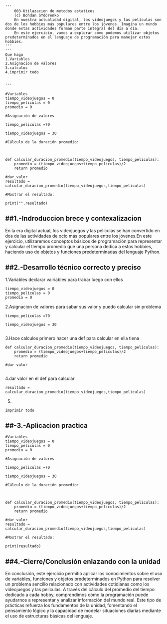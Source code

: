 ```
'''
    003-Utilazacion de metodos estaticos
    (c) Bohdan SYdorenko
    En nuestra actualidad digital, los videojuegos y las películas son dos de los hobbies más populares entre los jóvenes. Imagina un mundo donde estas actividades forman parte integral del día a día. 
    En este ejercicio, vamos a explorar cómo podemos utilizar objetos predeterminados en el lenguaje de programación para manejar estos hobbies.
'''
'''
Que hago
1.Variables
2.Asignacion de valores
3.calculos
4.imprimir todo 


'''

#Variables
tiempo_videojuegos = 0
tiempo_peliculas = 0
promedio = 0

#Asignación de valores

tiempo_peliculas =70

tiempo_videojuegos = 30

#Cálculo de la duración promedio:



def calcular_duracion_promedio(tiempo_videojuegos, tiempo_peliculas):
    promedio = (tiempo_videojuegos+tiempo_peliculas)/2
    return promedio

#dar valor 
resultado = calcular_duracion_promedio(tiempo_videojuegos,tiempo_peliculas)

#Mostrar el resultado:

print("",resultado)
```

##1.-Indroduccion brece y contexalizacion
---
En la era digital actual, los videojuegos y las películas se han convertido en dos de las actividades de ocio más populares entre los jóvenes.En este ejercicio, utilizaremos conceptos básicos de programación para representar y calcular el tiempo promedio que una persona dedica a estos hobbies, haciendo uso de objetos y funciones predeterminadas del lenguaje Python.



##2.-Desarrollo técnico correcto y preciso
---
1.Variables declarar vairiables para trabar luego con ellos
```
tiempo_videojuegos = 0
tiempo_peliculas = 0
promedio = 0
```

2.Asignacion de valores para sabar sus valor y puedo calcular sin problema
```
tiempo_peliculas =70

tiempo_videojuegos = 30
       
```
3.Hace calculos primero hacer una def para calcular en ella tiena 
```
def calcular_duracion_promedio(tiempo_videojuegos, tiempo_peliculas):
    promedio = (tiempo_videojuegos+tiempo_peliculas)/2
    return promedio

#dar valor 


```
4.dar valor en el def para calcular 
```
resultado = calcular_duracion_promedio(tiempo_videojuegos,tiempo_peliculas)
```
5.
```
imprimir todo 
```

##-3.-Aplicacion practica
---
```
#Variables
tiempo_videojuegos = 0
tiempo_peliculas = 0
promedio = 0

#Asignación de valores

tiempo_peliculas =70

tiempo_videojuegos = 30

#Cálculo de la duración promedio:



def calcular_duracion_promedio(tiempo_videojuegos, tiempo_peliculas):
    promedio = (tiempo_videojuegos+tiempo_peliculas)/2
    return promedio

#dar valor 
resultado = calcular_duracion_promedio(tiempo_videojuegos,tiempo_peliculas)

#Mostrar el resultado:

print(resultado)
```

##4.-Cierre/Conclusión enlazando con la unidad
---
En conclusión, este ejercicio permitió aplicar los conocimientos sobre el uso de variables, funciones y objetos predeterminados en Python para resolver un problema sencillo relacionado con actividades cotidianas como los videojuegos y las películas. A través del cálculo del promedio del tiempo dedicado a cada hobby, comprendimos cómo la programación puede ayudarnos a representar y analizar información del mundo real. Este tipo de prácticas refuerza los fundamentos de la unidad, fomentando el pensamiento lógico y la capacidad de modelar situaciones diarias mediante el uso de estructuras básicas del lenguaje.